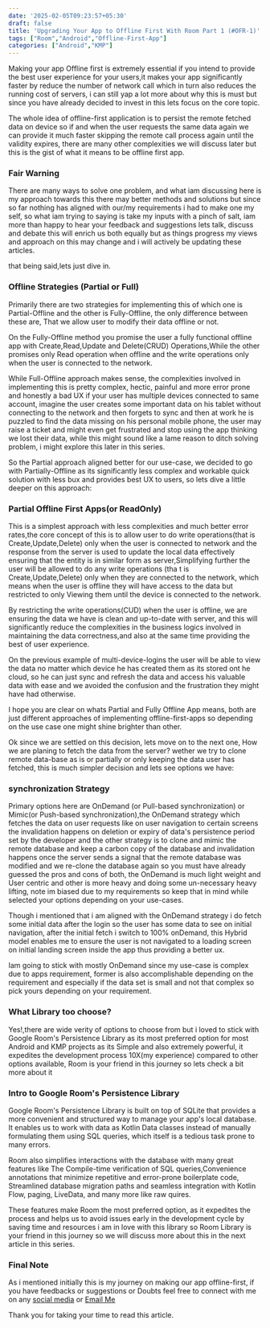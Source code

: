 ```yaml
---
date: '2025-02-05T09:23:57+05:30' 
draft: false
title: 'Upgrading Your App to Offline First With Room Part 1 (#OFR-1)'
tags: ["Room","Android","Offline-First-App"]
categories: ["Android","KMP"]
---
```


Making your app Offline first is extremely essential if you intend to provide the best user experience for your users,it makes your app significantly faster by reduce the number of network call which in turn also reduces the running cost of servers, i can still yap a lot more about why this is must but since you have already decided to invest in this lets focus on the core topic.

The whole idea of offline-first application is to persist the remote fetched data on device so if and when the user requests the same data again we can provide it much faster skipping the remote call process again until the validity expires, there are many other complexities we will discuss later but this is the gist of what it means to be offline first app.

### Fair Warning

There are many ways to solve one problem, and what iam discussing here is my approach towards this there may better methods and solutions but since so far nothing has aligned with our/my requirements i had to make one my self, so what iam trying to saying is take my inputs with a pinch of salt, iam more than happy to hear your feedback and suggestions lets talk, discuss and debate this will enrich us both equally but as things progress my views and approach on this may change and i will actively be updating these articles.

that being said,lets just dive in.

### Offline Strategies (Partial or Full)

Primarily there are two strategies for implementing this of which one is Partial-Offline and the other is Fully-Offline, the only difference between these are, That we allow user to modify their data offline or not.

On the Fully-Offline method you promise the user a fully functional offline app with Create,Read,Update and Delete(CRUD) Operations,While the other promises only Read operation when offline and the write operations only when the user is connected to the network.

While Full-Offline approach makes sense, the complexities involved in implementing this is pretty complex, hectic, painful and more error prone and honestly a bad UX if your user has multiple devices connected to same account, imagine the user creates some important data on his tablet without connecting to the network and then forgets to sync and then at work he is puzzled to find the data missing on his personal mobile phone, the user may raise a ticket and might even get frustrated and stop using the app thinking we lost their data, while this might sound like a lame reason to ditch solving problem, i might explore this later in this series.

So the Partial approach  aligned better for our use-case, we decided to go with Partially-Offline as its significantly less complex and workable quick solution with less bux and provides best UX to users, so lets dive a little deeper on this approach:

### Partial Offline First Apps(or ReadOnly)

This is a simplest approach with less complexities and much better error rates,the core concept of this is to allow user to do write operations(that is Create,Update,Delete) only when the user is connected to network and the response from the server is used to update the local data effectively ensuring that the entity is in similar form as server,Simplifying further the user will be allowed to do any write operations (tha t is Create,Update,Delete) only when they are connected to the network, which means when the user is offline they will have access to the data but restricted to only Viewing them until the device is connected to the network.

By restricting the write operations(CUD) when the user is offline, we are ensuring the data we have is clean and up-to-date with server, and this will significantly reduce the complexities in the business logics involved in maintaining the data correctness,and also at the same time providing the best of user experience.

On the previous example of multi-device-logins the user will be able to view the data no matter which device he has created them as its stored ont he cloud, so he can just sync and refresh the data and access his valuable data with ease and we avoided the confusion and the frustration they might have had otherwise.

I hope you are clear on whats Partial and Fully Offline App means, both are just different approaches of implementing offline-first-apps so depending on the use case one might shine brighter than other.

Ok since we are settled on this decision, lets move on to the next one, How we are planing to fetch the data from the server? wether we try to clone remote data-base as is or partially or only keeping the data user has fetched, this is much simpler decision and lets see options we have:

### synchronization Strategy

Primary options here are OnDemand (or Pull-based synchronization) or Mimic(or Push-based synchronization),the OnDemand strategy which fetches the data on user requests like on user navigation to certain screens the invalidation happens on deletion or expiry of data's persistence period set by the developer and the other strategy is to clone and mimic the remote database and keep a carbon copy of the database and invalidation happens once the server sends a signal that the remote database was modified and we re-clone the database again so you must have already guessed the pros and cons of both, the OnDemand is much light weight and User centric and other is more heavy and doing some un-necessary heavy lifting, note im biased due to my requirements so keep that in mind while selected your options depending on your use-cases.

Though i mentioned that i am aligned with the OnDemand strategy i do fetch some initial data after the login so the user has some data to see on initial navigation, after the initial fetch i switch to 100% onDemand, this Hybrid model enables me to ensure the user is not navigated to a loading screen on initial landing screen inside the app thus providing a better ux.

Iam going to stick with mostly OnDemand since my use-case is complex due to apps requirement, former is also accomplishable depending on the requirement and especially if the data set is small and not that complex so pick yours depending on your requirement.

### What Library too choose?

Yes!,there are wide verity of options to choose from but i loved to stick with Google Room's Persistence Library as its most preferred option for most Android and KMP projects as its Simple and also extremely powerful, it expedites the development process 10X(my experience) compared to other options available, Room is your friend in this journey so lets check a bit more about it

### Intro to Google Room's Persistence Library

Google Room's Persistence Library is built on top of SQLite that provides a more convenient and structured way to manage your app's local database. It enables us to work with data as Kotlin Data classes instead of manually formulating them using SQL queries, which itself is a tedious task prone to many errors.

Room also simplifies interactions with the database with many great features like The Compile-time verification of SQL queries,Convenience annotations that minimize repetitive and error-prone boilerplate code, Streamlined database migration paths and seamless integration with Kotlin Flow, paging, LiveData, and many more like raw quires.

These features make Room the most preferred option, as it expedites the process and helps us to avoid issues early in the development cycle by saving time and resources i am in love with this library so Room Library is your friend in this journey so we will discuss more about this in the next article in this series.

### Final Note

As i mentioned initially this is my journey on making our app offline-first, if you have feedbacks or suggestions or Doubts feel free to connect with me on any [social media](httsps://ekanth.dev) or [Email Me](mailto:mail@eknath.dev)

Thank you for taking your time to read this article.
